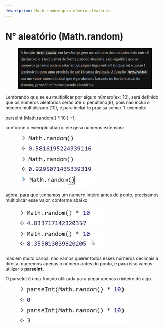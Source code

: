 ```yaml
---
description: Math.random gera número aleatórios.
---
```


# N° aleatório (Math.random)

<figure><img src=".gitbook/assets/image.png" alt=""><figcaption></figcaption></figure>

Lembrando que se eu multiplicar por algum número(ex: 10), será definido que os números aleatórios serão até o penúltimo(9), pois nao inclui o número multiplicado (10), e para inclui-lo pracisa somar 1. exemplo:&#x20;

parseInt (Math.random() \* 10 ) +1;

conforme o exemplo abaixo, ele gera números extensos:

<div align="left">

<figure><img src=".gitbook/assets/image (1).png" alt=""><figcaption></figcaption></figure>

</div>

agora, para que tenhamos um numero inteiro antes do ponto, precisamos multiplicar esse valor, conforme abaixo:

<div align="left">

<figure><img src=".gitbook/assets/image (1) (1).png" alt=""><figcaption></figcaption></figure>

</div>

mas em muito casos, nao vamos querer todos esses números decimais a direita, queremos apenas o número antes do ponto, e para isso vamos utilizar o **parseInt.**

O parseInt é uma função utilizada para pegar apenas o inteiro de algo.&#x20;

<div align="left">

<figure><img src=".gitbook/assets/image (2).png" alt=""><figcaption></figcaption></figure>

</div>
